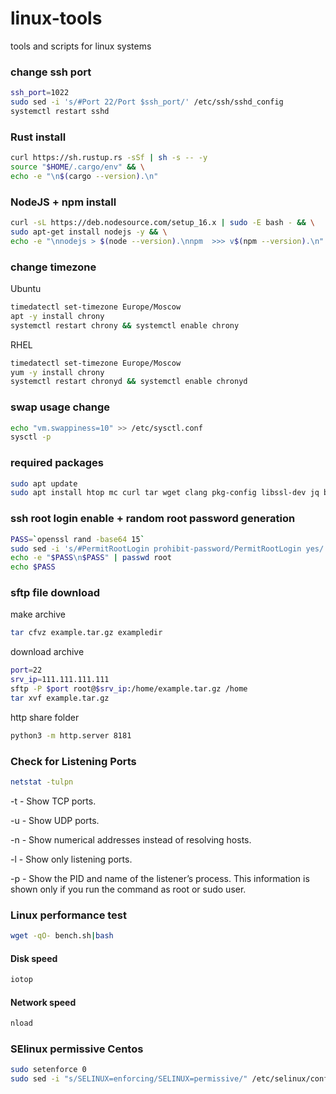 # linux-tools
tools and scripts for linux systems

### change ssh port

```sh
ssh_port=1022
sudo sed -i 's/#Port 22/Port $ssh_port/' /etc/ssh/sshd_config
systemctl restart sshd
```

### Rust install

```sh
curl https://sh.rustup.rs -sSf | sh -s -- -y
source "$HOME/.cargo/env" && \
echo -e "\n$(cargo --version).\n"
```

### NodeJS + npm install

```sh
curl -sL https://deb.nodesource.com/setup_16.x | sudo -E bash - && \
sudo apt-get install nodejs -y && \
echo -e "\nnodejs > $(node --version).\nnpm  >>> v$(npm --version).\n"
```

### change timezone

Ubuntu
```sh
timedatectl set-timezone Europe/Moscow
apt -y install chrony
systemctl restart chrony && systemctl enable chrony
```

RHEL

```sh
timedatectl set-timezone Europe/Moscow
yum -y install chrony
systemctl restart chronyd && systemctl enable chronyd
```

### swap usage change

```sh
echo "vm.swappiness=10" >> /etc/sysctl.conf
sysctl -p
```

### required packages

```sh
sudo apt update
sudo apt install htop mc curl tar wget clang pkg-config libssl-dev jq build-essential bsdmainutils git make ncdu gcc git jq chrony net-tools liblz4-tool iotop nload -y
```

### ssh root login enable + random root password generation

```sh
PASS=`openssl rand -base64 15`
sudo sed -i 's/#PermitRootLogin prohibit-password/PermitRootLogin yes/' /etc/ssh/sshd_config
echo -e "$PASS\n$PASS" | passwd root
echo $PASS
```
### sftp file download

make archive

```sh
tar cfvz example.tar.gz exampledir
```

download archive

```sh
port=22
srv_ip=111.111.111.111
sftp -P $port root@$srv_ip:/home/example.tar.gz /home
tar xvf example.tar.gz
```

http share folder 

```sh
python3 -m http.server 8181
```

### Check for Listening Ports

```sh
netstat -tulpn
```

-t - Show TCP ports.

-u - Show UDP ports.

-n - Show numerical addresses instead of resolving hosts.

-l - Show only listening ports.

-p - Show the PID and name of the listener’s process. This information is shown only if you run the command as root or sudo user.

### Linux performance test

```sh
wget -qO- bench.sh|bash
```

#### Disk speed

```sh
iotop
```
#### Network speed

```sh
nload
```

### SElinux permissive Centos

```sh
sudo setenforce 0
sudo sed -i "s/SELINUX=enforcing/SELINUX=permissive/" /etc/selinux/config
```
